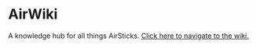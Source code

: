 # AirWiki
A knowledge hub for all things AirSticks.
[Click here to navigate to the wiki.](https://sensilab.github.io/AirWiki/)

